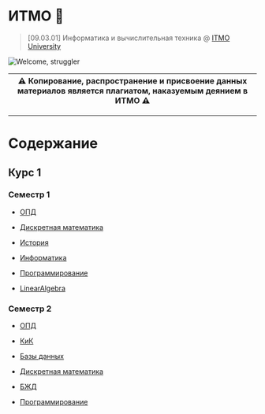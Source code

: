 # ИТМО 🏫

> [09.03.01] Информатика и вычислительная техника @ [ITMO University](https://itmo.ru)

![Welcome, struggler](https://media1.tenor.com/m/-ULd_LCEQIEAAAAC/grifith-berserk.gif)

| ⚠️ **Копирование, распространение и присвоение данных материалов является плагиатом, наказуемым деянием в ИТМО** ⚠️ |
|-----------------------------------------|

---
# Содержание

## Курс 1

### Семестр 1

* [ОПД](Semester1/BasicsOfProfessionalActivity)

* [Дискретная математика](Semester1/DiscreteMaths)

* [История](Semester1/ReformsAndReformersInRussianHistory)

* [Информатика](Semester1/ComputerScience)

* [Программирование](Semester1/Programming)

* [LinearAlgebra](Semester1/LinearAlgebra)

### Семестр 2

* [ОПД](Semester2/BasicsOfProfessionalActivity)

* [КиК](Semester2/CommunicationAndTeambuilding)

* [Базы данных](Semester2/Databases)

* [Дискретная математика](Semester2/DiscreteMaths)

* [БЖД](Semester2/Lifesafety)

* [Программирование](Semester2/Programming)
